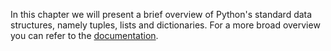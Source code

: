 In this chapter we will present a brief overview of Python's standard data structures, namely tuples, lists and dictionaries. For a more broad overview you can refer to the [documentation](https://docs.python.org/3/tutorial/datastructures.html).
